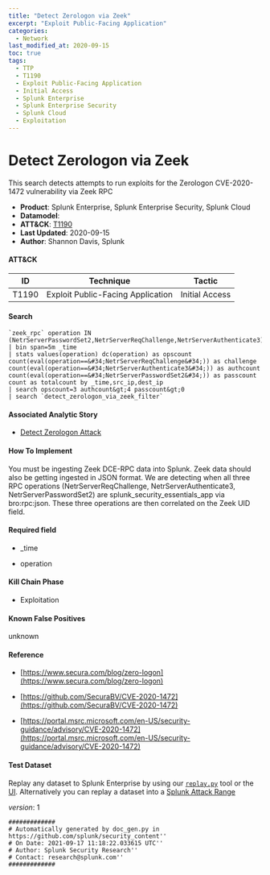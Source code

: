 ```yaml
---
title: "Detect Zerologon via Zeek"
excerpt: "Exploit Public-Facing Application"
categories:
  - Network
last_modified_at: 2020-09-15
toc: true
tags:
  - TTP
  - T1190
  - Exploit Public-Facing Application
  - Initial Access
  - Splunk Enterprise
  - Splunk Enterprise Security
  - Splunk Cloud
  - Exploitation
---
```


# Detect Zerologon via Zeek

This search detects attempts to run exploits for the Zerologon CVE-2020-1472 vulnerability via Zeek RPC

- **Product**: Splunk Enterprise, Splunk Enterprise Security, Splunk Cloud
- **Datamodel**:
- **ATT&CK**: [T1190](https://attack.mitre.org/techniques/T1190/)
- **Last Updated**: 2020-09-15
- **Author**: Shannon Davis, Splunk


#### ATT&CK

| ID          | Technique   | Tactic       |
| ----------- | ----------- |--------------|
| T1190 | Exploit Public-Facing Application | Initial Access |


#### Search

```
`zeek_rpc` operation IN (NetrServerPasswordSet2,NetrServerReqChallenge,NetrServerAuthenticate3) 
| bin span=5m _time 
| stats values(operation) dc(operation) as opscount count(eval(operation==&#34;NetrServerReqChallenge&#34;)) as challenge count(eval(operation==&#34;NetrServerAuthenticate3&#34;)) as authcount count(eval(operation==&#34;NetrServerPasswordSet2&#34;)) as passcount count as totalcount by _time,src_ip,dest_ip 
| search opscount=3 authcount&gt;4 passcount&gt;0 
| search `detect_zerologon_via_zeek_filter`
```

#### Associated Analytic Story

* [Detect Zerologon Attack](_stories/detect_zerologon_attack)


#### How To Implement
You must be ingesting Zeek DCE-RPC data into Splunk. Zeek data should also be getting ingested in JSON format.  We are detecting when all three RPC operations (NetrServerReqChallenge, NetrServerAuthenticate3, NetrServerPasswordSet2) are splunk_security_essentials_app via bro:rpc:json.  These three operations are then correlated on the Zeek UID field.

#### Required field

* _time

* operation


#### Kill Chain Phase

* Exploitation


#### Known False Positives
unknown




#### Reference


* [https://www.secura.com/blog/zero-logon](https://www.secura.com/blog/zero-logon)

* [https://github.com/SecuraBV/CVE-2020-1472](https://github.com/SecuraBV/CVE-2020-1472)

* [https://portal.msrc.microsoft.com/en-US/security-guidance/advisory/CVE-2020-1472](https://portal.msrc.microsoft.com/en-US/security-guidance/advisory/CVE-2020-1472)



#### Test Dataset
Replay any dataset to Splunk Enterprise by using our [`replay.py`](https://github.com/splunk/attack_data#using-replaypy) tool or the [UI](https://github.com/splunk/attack_data#using-ui).
Alternatively you can replay a dataset into a [Splunk Attack Range](https://github.com/splunk/attack_range#replay-dumps-into-attack-range-splunk-server)



_version_: 1

```
#############
# Automatically generated by doc_gen.py in https://github.com/splunk/security_content''
# On Date: 2021-09-17 11:18:22.033615 UTC''
# Author: Splunk Security Research''
# Contact: research@splunk.com''
#############
```